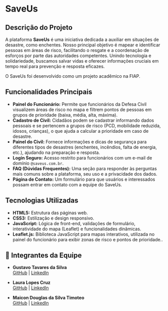 # SaveUs

## Descrição do Projeto
A plataforma **SaveUs** é uma iniciativa dedicada a auxiliar em situações de desastre, como enchentes. Nosso principal objetivo é mapear e identificar pessoas em áreas de risco, facilitando o resgate e a coordenação de esforços por parte das autoridades competentes. Unindo tecnologia e solidariedade, buscamos salvar vidas e oferecer informações cruciais em tempo real para prevenção e resposta eficazes.

O SaveUs foi desenvolvido como um projeto acadêmico na FIAP.

## Funcionalidades Principais

* **Painel do Funcionário:** Permite que funcionários da Defesa Civil visualizem áreas de risco no mapa e filtrem pontos de pessoas em grupos de prioridade (baixa, média, alta, máxima).
* **Cadastro de Civil:** Cidadãos podem se cadastrar informando dados pessoais e se pertencem a grupos de risco (PCD, mobilidade reduzida, idosos, crianças), o que ajuda a calcular a prioridade em caso de desastre.
* **Painel do Civil:** Fornece informações e dicas de segurança para diferentes tipos de desastres (enchentes, incêndios, falta de energia, etc.), ajudando na preparação e resposta.
* **Login Seguro:** Acesso restrito para funcionários com um e-mail de domínio `@saveus.com.br`.
* **FAQ (Dúvidas Frequentes):** Uma seção para responder às perguntas mais comuns sobre a plataforma, seu uso e a privacidade dos dados.
* **Página de Contato:** Um formulário para que usuários e interessados possam entrar em contato com a equipe do SaveUs.

## Tecnologias Utilizadas

* **HTML5:** Estrutura das páginas web.
* **CSS3:** Estilização e design responsivo.
* **JavaScript:** Lógica de front-end, validações de formulário, interatividade do mapa (Leaflet) e funcionalidades dinâmicas.
* **Leaflet.js:** Biblioteca JavaScript para mapas interativos, utilizada no painel do funcionário para exibir zonas de risco e pontos de prioridade..

## 👥 Integrantes da Equipe

- **Gustavo Tavares da Silva**  
  [GitHub](https://github.com/gustavaress) | [LinkedIn](https://www.linkedin.com/in/gustavo-tavares-da-silva-b6180a220/)

- **Laura Lopes Cruz**  
  [GitHub](https://github.com/Laura853) | [LinkedIn](https://www.linkedin.com/in/laura-lopes-a5937a353/)

- **Maicon Douglas da Silva Timoteo**  
  [GitHub](https://github.com/MaiconDouglas-dev) | [LinkedIn](https://www.linkedin.com/in/maicon-douglas-b244571b5/)